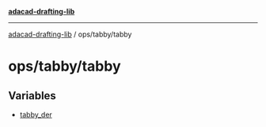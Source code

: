 [**adacad-drafting-lib**](../../../README.md)

***

[adacad-drafting-lib](../../../modules.md) / ops/tabby/tabby

# ops/tabby/tabby

## Variables

- [tabby\_der](variables/tabby_der.md)
